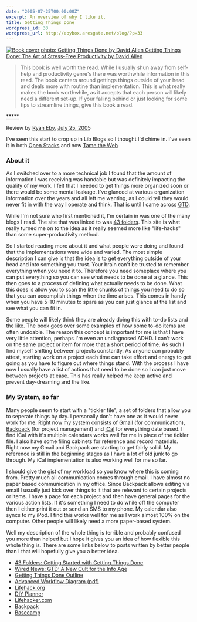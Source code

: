 ```yaml
---
date: "2005-07-25T00:00:00Z"
excerpt: An overview of why I like it.
title: Getting Things Done
wordpress_id: 33
wordpress_url: http://ebybox.aresgate.net/blog/?p=33
---
```

<div class="hreview">
 <a class="item url" href="http://www.amazon.com/exec/obidos/ASIN/0142000280/">
  <img src="http://images.amazon.com/images/P/0142000280.01._SCTHUMBZZZ_.jpg" alt="Book cover photo: Getting Things Done by David Allen" class="photo" />
 <span class="fn">Getting Things Done: The Art of Stress-Free Productivity by David Allen</span></a>
 <blockquote class="description"><p>This book is well worth the read. While I usually shun away from self-help and productivity genre's there was worthwhile information in this read. The book centers around gettings things outside of your head and deals more with routine than implementation. This is what really makes the book worthwhile, as it accepts that each person will likely need a different set-up. If your falling behind or just looking for some tips to streamline things, give this book a read.</p></blockquote>
 <p><abbr class="rating" title="5">*****</abbr></p>
 <p class="reviewer vcard">Review by <a class="url fn" href="http://ebybox.aresgate.net/blog/">Ryan Eby</a>, <abbr class="dtreviewed" title="20050725">July 25, 2005</abbr>
 </p>
</div>
<p>I've seen this start to crop up in Lib Blogs so I thought I'd chime in. I've seen it in both <a href="http://openstacks.net/os/archives/000825.html#000825">Open Stacks</a> and now <a href="http://www.tametheweb.com/ttwblog/archives/001583.html">Tame the Web</a></p>
<h3>About it</h3>
<p>As I switched over to a more technical job I found that the amount of information I was receiving was handable but was definitely impacting the quality of my work. I felt that I needed to get things more organized soon or there would be some mental leakage. I've glanced at various organization information over the years and all left me wanting, as I could tell they would never fit in with the way I operate and think. That is until I came across <abbr title="Getting Things Done"><a href="http://en.wikipedia.org/wiki/Gtd">GTD</a></abbr>.</p>
<p>While I'm not sure who first mentioned it, I'm certain in was one of the many blogs I read. The site that was linked to was <a href="http://www.43folders.com/">43 folders</a>. This site is what really turned me on to the idea as it really seemed more like "life-hacks" than some super-productivity method.</p>
<p>So I started reading more about it and what people were doing and found that the implementations were wide and varied. The most simple description I can give is that the idea is to get everything outside of your head and into something you trust. Your brain can't be trusted to remember everything when you need it to. Therefore you need someplace where you can put everything so you can see what needs to be done at a glance. This then goes to a process of defining what actually needs to be done. What this does is allow you to scan the little chunks of things you need to do so that you can accomplish things when the time arises. This comes in handy when you have 5-10 minutes to spare as you can just glance at the list and see what you can fit in.</p>
<p>Some people will likely think they are already doing this with to-do lists and the like. The book goes over some examples of how some to-do items are often undoable. The reason this concept is important for me is that I have very little attention, perhaps I'm even an undiagnosed ADHD. I can't work on the same project or item for more that a short period of time. As such I find myself shifting between projects constantly. As anyone can probably attest, starting work on a project each time can take effort and energy to get going as you have to figure out where things stand. With the process I have now I usually have a list of actions that need to be done so I can just move between projects at ease. This has really helped me keep active and prevent day-dreaming and the like.</p>
<h3>My System, so far</h3>
<p>Many people seem to start with a "tickler file", a set of folders that allow you to seperate things by day. I personally don't have one as it would never work for me. Right now my system consists of <a href="http://mail.google.com">Gmail</a> (for communication), <a href="http://backpackit.com/">Backpack</a> (for project management) and <a href="http://www.apple.com/macosx/features/ical/">iCal</a> for everything date based. I find iCal with it's multiple calendars works well for me in place of the tickler file. I also have some filing cabinets for reference and record materials. Right now my Gmail and Backpack are starting to get fairly solid. My reference is still in the beginning stages as I have a lot of old junk to go through. My iCal implementation is also working well for me so far.</p>
<p>I should give the gist of my workload so you know where this is coming from. Pretty much all communication comes through email. I have almost no paper based communication in my office. Since Backpack allows editing via email I usually just kick over things to it that are relevant to certain projects or items. I have a page for each project and then have general pages for the various action lists. If it's something I need to do while off the computer then I either print it out or send an SMS to my phone. My calendar also syncs to my iPod. I find this works well for me as I work almost 100% on the computer. Other people will likely need a more paper-based system.</p>
<p>Well my description of the whole thing is terrible and probably confused you more than helped but I hope it gives you an idea of how flexible this whole thing is. There are some links below to posts written by better people than I that will hopefully give you a better idea.</p>
<ul>
<li><a href="http://www.43folders.com/2004/09/getting_started.html">43 Folders: Getting Started with Getting Things Done</a></li>
<li><a href="http://wired-vig.wired.com/news/culture/0,1284,68103,00.html">Wired News: GTD: A New Cult for the Info Age</a></li>
<li><a href="http://www.minezone.org/wiki/MVance/GettingThingsDone">Getting Things Done Outline</a></li>
<li><a href="http://www.davidco.com/pdfs/gtd_workflow_advanced.pdf">Advanced Workflow Diagram (pdf)</a></li>
<li><a href="http://www.lifehack.org/">Lifehack.org</a></li>
<li><a href="http://www.douglasjohnston.net/weblog/archives/2005/03/28/diyplanner2/">DIY Planner</a></li>
<li><a href="http://www.lifehacker.com/">Lifehacker.com</a></li>
<li><a href="http://backpackit.com/">Backpack</a></li>
<li><a href="http://www.basecamphq.com/">Basecamp</a></li>
</ul>
